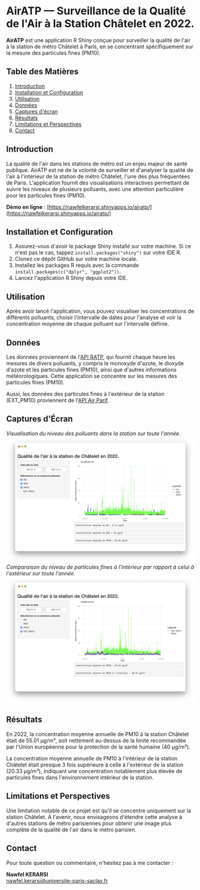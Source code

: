 # AirATP — Surveillance de la Qualité de l'Air à la Station Châtelet en 2022.

**AirATP** est une application R Shiny conçue pour surveiller la qualité de l'air à la station de métro Châtelet à Paris, en se concentrant spécifiquement sur la mesure des particules fines (PM10).

## Table des Matières

1. [Introduction](#introduction)
2. [Installation et Configuration](#installation-et-configuration)
3. [Utilisation](#utilisation)
4. [Données](#données)
5. [Captures d'écran](#captures-décran)
6. [Résultats](#résultats)
7. [Limitations et Perspectives](#limitations-et-perspectives)
8. [Contact](#contact)

## Introduction

La qualité de l'air dans les stations de métro est un enjeu majeur de santé publique. AirATP est né de la volonté de surveiller et d'analyser la qualité de l'air à l'intérieur de la station de métro Châtelet, l'une des plus fréquentées de Paris. L'application fournit des visualisations interactives permettant de suivre les niveaux de plusieurs polluants, avec une attention particulière pour les particules fines (PM10).

**Démo en ligne** : [https://nawfelkerarsi.shinyapps.io/airatp/](https://nawfelkerarsi.shinyapps.io/airatp/)

## Installation et Configuration

1. Assurez-vous d'avoir le package Shiny installé sur votre machine. 
Si ce n'est pas le cas, tappez ```install.packages("shiny")``` sur votre IDE R.
2. Clonez ce dépôt GitHub sur votre machine locale.
3. Installez les packages R requis avec la commande `install.packages(c("dplyr", "ggplot2"))`.
4. Lancez l'application R Shiny depuis votre IDE.

## Utilisation

Après avoir lancé l'application, vous pouvez visualiser les concentrations de différents polluants, choisir l'intervalle de dates pour l'analyse et voir la concentration moyenne de chaque polluant sur l'intervalle définie. 

## Données

Les données proviennent de l'[API RATP](https://data.ratp.fr/explore/dataset/qualite-de-lair-mesuree-dans-la-station-chatelet/information/?refine.dateheure=2022), qui fournit chaque heure les mesures de divers polluants, y compris le monoxyde d'azote, le dioxyde d'azote et les particules fines (PM10), ainsi que d'autres informations météorologiques. Cette application se concentre sur les mesures des particules fines (PM10).

Aussi, les données des particules fines à l'extérieur de la station (EXT_PM10) proviennent de l'[API Air Parif](https://data-airparif-asso.opendata.arcgis.com/datasets/2022-pm10/explore).



## Captures d'Écran
*Visualisation du niveau des polluants dans la station sur toute l'année.*
![screenshot](src/screen1.png)
*Comparaison du niveau de particules fines à l'intérieur par rapport à celui à l'extérieur sur toute l'année.*
![screenshot](src/screen2.png)

## Résultats

En 2022, la concentration moyenne annuelle de PM10 à la station Châtelet était de 55.01 µg/m³, soit nettement au-dessus de la limite recommandée par l'Union européenne pour la protection de la santé humaine (40 µg/m³).

La concentration moyenne annuelle de PM10 à l'intérieur de la station Châtelet était presque 3 fois supérieure à celle à l'extérieur de la station (20.33 µg/m³), indiquant une concentration notablement plus élevée de particules fines dans l'environnement intérieur de la station.

## Limitations et Perspectives

Une limitation notable de ce projet est qu'il se concentre uniquement sur la station Châtelet. À l'avenir, nous envisageons d'étendre cette analyse à d'autres stations de métro parisiennes pour obtenir une image plus complète de la qualité de l'air dans le métro parisien.

## Contact

Pour toute question ou commentaire, n'hésitez pas à me contacter :

**Nawfel KERARSI**\
[nawfel.kerarsi@universite-paris-saclay.fr](mailto:nawfel.kerarsi@universite-paris-saclay.fr)